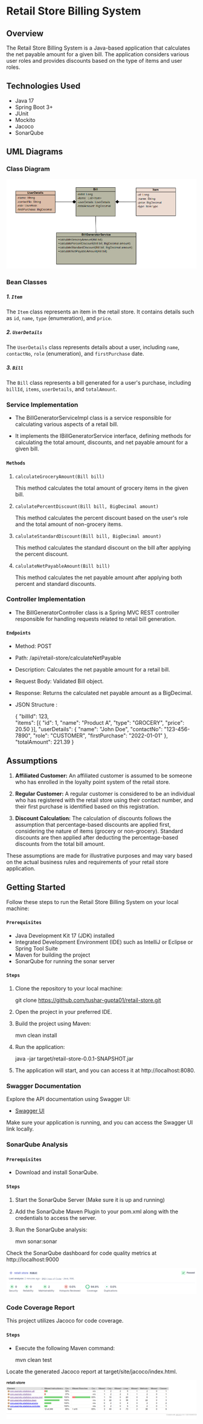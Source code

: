 # Retail Store Billing System

## Overview

The Retail Store Billing System is a Java-based application that calculates the net payable amount for a given bill. The application considers various user roles and provides discounts based on the type of items and user roles.

## Technologies Used

- Java 17
- Spring Boot 3+
- JUnit
- Mockito
- Jacoco
- SonarQube

## UML Diagrams

### Class Diagram

![Class Diagram](https://github.com/tushar-gupta01/retail-store/blob/main/src/main/resources/public/UML%20Class%20Diagram.png?raw=true)


### Bean Classes

##### 1. `Item`

The `Item` class represents an item in the retail store. It contains details such as `id`, `name`, `type` (enumeration), and `price`.

##### 2. `UserDetails`
The `UserDetails` class represents details about a user, including `name`, `contactNo`, `role` (enumeration), and `firstPurchase` date.

##### 3. `Bill`
The `Bill` class represents a bill generated for a user's purchase, including `billId`, `items`, `userDetails`, and `totalAmount`.

### Service Implementation
- The BillGeneratorServiceImpl class is a service responsible for calculating various aspects of a retail bill. 

- It implements the IBillGeneratorService interface, defining methods for calculating the total amount, discounts, and net payable amount for a given bill.

#### `Methods`
1. `calculateGroceryAmount(Bill bill)`

   This method calculates the total amount of grocery items in the given bill.

2. `calulatePercentDiscount(Bill bill, BigDecimal amount)`
   
   This method calculates the percent discount based on the user's role and the total amount of non-grocery items.

3. `calulateStandardDiscount(Bill bill, BigDecimal amount)`

   This method calculates the standard discount on the bill after applying the percent discount.

4. `calulateNetPayableAmount(Bill bill)`

   This method calculates the net payable amount after applying both percent and standard discounts.
   
### Controller Implementation
- The BillGeneratorController class is a Spring MVC REST controller responsible for handling requests related to retail bill generation.

#### `Endpoints`
- Method: POST
- Path: /api/retail-store/calculateNetPayable
- Description: Calculates the net payable amount for a retail bill.
- Request Body: Validated Bill object.
- Response: Returns the calculated net payable amount as a BigDecimal.
- JSON Structure :

	{
		"billId": 123,               
		"items": [{
					"id": 1,
					"name": "Product A",
					"type": "GROCERY",
					"price": 20.50
				 }],
		"userDetails": {
    					"name": "John Doe",
    					"contactNo": "123-456-7890",
    					"role": "CUSTOMER",
    					"firstPurchase": "2022-01-01"
    					},
    	"totalAmount": 221.39
	}
	
## Assumptions

1. **Affiliated Customer:** An affiliated customer is assumed to be someone who has enrolled in the loyalty point system of the retail store.

2. **Regular Customer:** A regular customer is considered to be an individual who has registered with the retail store using their contact number, and their first purchase is identified based on this registration.

3. **Discount Calculation:** The calculation of discounts follows the assumption that percentage-based discounts are applied first, considering the nature of items (grocery or non-grocery). Standard discounts are then applied after deducting the percentage-based discounts from the total bill amount.

These assumptions are made for illustrative purposes and may vary based on the actual business rules and requirements of your retail store application.

## Getting Started

Follow these steps to run the Retail Store Billing System on your local machine:

#### `Prerequisites`

- Java Development Kit 17 (JDK) installed
- Integrated Development Environment (IDE) such as IntelliJ or Eclipse or Spring Tool Suite
- Maven for building the project
- SonarQube for running the sonar server

#### `Steps`

1. Clone the repository to your local machine:

	git clone https://github.com/tushar-gupta01/retail-store.git
   
2. Open the project in your preferred IDE.

3. Build the project using Maven:

	mvn clean install
   
4. Run the application:

	java -jar target/retail-store-0.0.1-SNAPSHOT.jar

5. The application will start, and you can access it at http://localhost:8080.

### Swagger Documentation

Explore the API documentation using Swagger UI:

- [Swagger UI](http://localhost:8080/swagger-ui/index.html#/)

Make sure your application is running, and you can access the Swagger UI link locally.

### SonarQube Analysis

#### `Prerequisites`
- Download and install SonarQube.

#### `Steps`

1. Start the SonarQube Server (Make sure it is up and running)

2. Add the SonarQube Maven Plugin to your pom.xml along with the credentials to access the server.

3. Run the SonarQube analysis:

	mvn sonar:sonar

Check the SonarQube dashboard for code quality metrics at http://localhost:9000

![SonarQube Code Quality Metrics](https://github.com/tushar-gupta01/retail-store/blob/main/src/main/resources/public/SonarQube%20Code%20Quality%20Report.png?raw=true)

### Code Coverage Report
 This project utilizes Jacoco for code coverage.
 
#### `Steps`
- Execute the following Maven command:

	mvn clean test
	 
Locate the generated Jacoco report at target/site/jacoco/index.html.

![Jacoco Code Coverage Report](https://github.com/tushar-gupta01/retail-store/blob/main/src/main/resources/public/Jacoco%20Code%20Coverage%20Report.png?raw=true)


